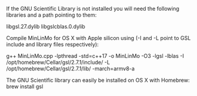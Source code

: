 If the GNU Scientific Library is not installed you will need the following libraries and a path pointing to them:

libgsl.27.dylib libgslcblas.0.dylib

Compile MinLinMo for OS X with Apple silicon using (-I and -L point to GSL include and library files respectively):

g++ MinLinMo.cpp -lpthread -std=c++17 -o MinLinMo -O3 -lgsl -lblas -I /opt/homebrew/Cellar/gsl/2.7.1/include/ -L /opt/homebrew/Cellar/gsl/2.7.1/lib/ -march=armv8-a

The GNU Scientific library can easily be installed on OS X with Homebrew: brew install gsl
